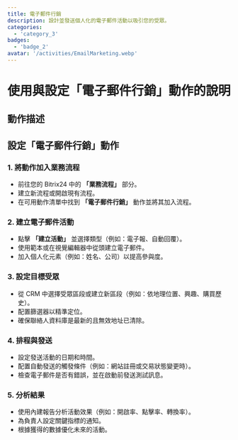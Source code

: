 ```yaml
---
title: 電子郵件行銷
description: 設計並發送個人化的電子郵件活動以吸引您的受眾。
categories: 
  - 'category_3'
badges: 
  - 'badge_2'
avatar: '/activities/EmailMarketing.webp'
---
```

# 使用與設定「電子郵件行銷」動作的說明

## 動作描述

## **設定「電子郵件行銷」動作**

### 1. 將動作加入業務流程
- 前往您的 Bitrix24 中的 **「業務流程」** 部分。
- 建立新流程或開啟現有流程。
- 在可用動作清單中找到 **「電子郵件行銷」** 動作並將其加入流程。

### 2. 建立電子郵件活動
- 點擊 **「建立活動」** 並選擇類型（例如：電子報、自動回覆）。
- 使用範本或在視覺編輯器中從頭建立電子郵件。
- 加入個人化元素（例如：姓名、公司）以提高參與度。

### 3. 設定目標受眾
- 從 CRM 中選擇受眾區段或建立新區段（例如：依地理位置、興趣、購買歷史）。
- 配置篩選器以精準定位。
- 確保聯絡人資料庫是最新的且無效地址已清除。

### 4. 排程與發送
- 設定發送活動的日期和時間。
- 配置自動發送的觸發條件（例如：網站註冊或交易狀態變更時）。
- 檢查電子郵件是否有錯誤，並在啟動前發送測試訊息。

### 5. 分析結果
- 使用內建報告分析活動效果（例如：開啟率、點擊率、轉換率）。
- 為負責人設定關鍵指標的通知。
- 根據獲得的數據優化未來的活動。
